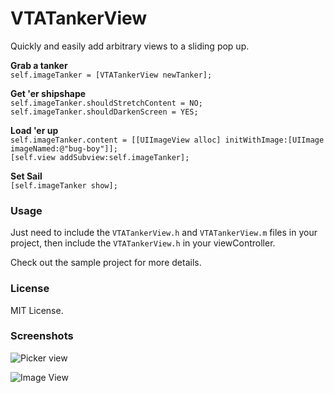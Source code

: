 # VTATankerView

Quickly and easily add arbitrary views to a sliding pop up.

**Grab a tanker**  
`self.imageTanker = [VTATankerView newTanker];`

**Get 'er shipshape**  
`self.imageTanker.shouldStretchContent = NO;`  
`self.imageTanker.shouldDarkenScreen = YES;`

**Load 'er up**  
`self.imageTanker.content = [[UIImageView alloc] initWithImage:[UIImage imageNamed:@"bug-boy"]];`  
`[self.view addSubview:self.imageTanker];`

**Set Sail**  
`[self.imageTanker show];`

### Usage

Just need to include the `VTATankerView.h` and `VTATankerView.m` files in your project, then include the `VTATankerView.h` in your viewController.

Check out the sample project for more details.

### License

MIT License.

### Screenshots

![Picker view][1]

![Image View][2]

[1]: http://simonfairbairn.github.com/images/picker-view.png
[2]: http://simonfairbairn.github.com/images/image-view.png